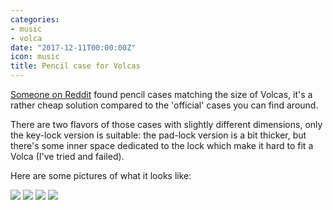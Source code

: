 ```yaml
---
categories:
- music
- volca
date: "2017-12-11T00:00:00Z"
icon: music
title: Pencil case for Volcas
---
```


[Someone on
Reddit](https://www.reddit.com/r/volcas/comments/4x0e07/i_happened_upon_the_perfect_volca_case/)
found pencil cases matching the size of Volcas, it's a rather cheap
solution compared to the 'official' cases you can find around.

There are two flavors of those cases with slightly different
dimensions, only the key-lock version is suitable: the pad-lock
version is a bit thicker, but there's some inner space dedicated to
the lock which make it hard to fit a Volca (I've tried and failed).

Here are some pictures of what it looks like:

<img src="/public/img/volca/volca-case-1.jpg" data-action="zoom" />
<img src="/public/img/volca/volca-case-2.jpg" data-action="zoom" />
<img src="/public/img/volca/volca-case-3.jpg" data-action="zoom" />
<img src="/public/img/volca/volca-case-4.jpg" data-action="zoom" />
